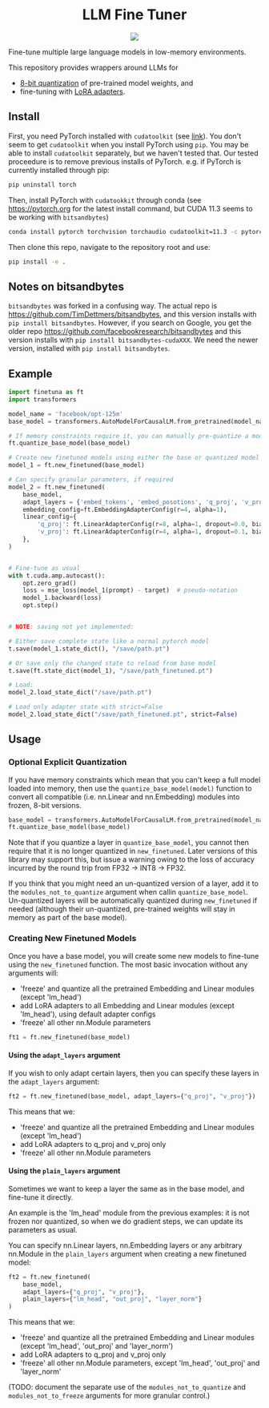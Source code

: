 <h1 align="center">LLM Fine Tuner</h1>
<p align="center">
  <img src="./docs/source/_static/fish.jpg">
</p>

Fine-tune multiple large language models in low-memory environments.

This repository provides wrappers around LLMs for
- [8-bit quantization](https://arxiv.org/pdf/2110.02861.pdf) of pre-trained model weights, and
- fine-tuning with [LoRA adapters](https://arxiv.org/pdf/2106.09685.pdf).

## Install

First, you need PyTorch installed with `cudatoolkit` (see [link](https://docs.google.com/document/d/1JxSo4lQgMDBdnd19VBEoaG-mMfQupQ3XvOrgmRAVtpU/edit#)).  You don't seem to get `cudatoolkit` when you install PyTorch using `pip`.  You may be able to install `cudatoolkit` separately, but we haven't tested that.  Our tested proceedure is to remove previous installs of PyTorch.  e.g. if PyTorch is currently installed through pip:
```bash
pip uninstall torch
```
Then, install PyTorch with `cudatookkit` through conda (see https://pytorch.org for the latest install command, but CUDA 11.3 seems to be working with `bitsandbytes`)
```bash
conda install pytorch torchvision torchaudio cudatoolkit=11.3 -c pytorch
```
Then clone this repo, navigate to the repository root and use:
```bash
pip install -e .
```

## Notes on bitsandbytes
`bitsandbytes` was forked in a confusing way.
The actual repo is https://github.com/TimDettmers/bitsandbytes, and this version installs with `pip install bitsandbytes`.  However, if you search on Google, you get the older repo https://github.com/facebookresearch/bitsandbytes and this version installs with `pip install bitsandbytes-cudaXXX`.  We need the newer version, installed with `pip install bitsandbytes`.

## Example

```python
import finetuna as ft
import transformers

model_name = 'facebook/opt-125m'
base_model = transformers.AutoModelForCausalLM.from_pretrained(model_name)

# If memory constraints require it, you can manually pre-quantize a model:
ft.quantize_base_model(base_model)

# Create new finetuned models using either the base or quantized model
model_1 = ft.new_finetuned(base_model)

# Can specify granular parameters, if required
model_2 = ft.new_finetuned(
    base_model,
    adapt_layers = {'embed_tokens', 'embed_posotions', 'q_proj', 'v_proj'},
    embedding_config=ft.EmbeddingAdapterConfig(r=4, alpha=1),
    linear_config={
        'q_proj': ft.LinearAdapterConfig(r=8, alpha=1, dropout=0.0, bias=False),
        'v_proj': ft.LinearAdapterConfig(r=4, alpha=1, dropout=0.1, bias=True),
    },
)


# Fine-tune as usual
with t.cuda.amp.autocast():
    opt.zero_grad()
    loss = mse_loss(model_1(prompt) - target)  # pseudo-notation
    model_1.backward(loss)
    opt.step()


# NOTE: saving not yet implemented:

# Either save complete state like a normal pytorch model
t.save(model_1.state_dict(), "/save/path.pt")

# Or save only the changed state to reload from base model
t.save(ft.state_dict(model_1), "/save/path_finetuned.pt")

# Load:
model_2.load_state_dict("/save/path.pt")

# Load only adapter state with strict=False
model_2.load_state_dict("/save/path_finetuned.pt", strict=False)
```

## Usage

### Optional Explicit Quantization

If you have memory constraints which mean that you can't keep a full model
loaded into memory, then use the ``quantize_base_model(model)`` function to
convert all compatible (i.e. nn.Linear and nn.Embedding) modules into frozen,
8-bit versions.

```python
base_model = transformers.AutoModelForCausalLM.from_pretrained(model_name)
ft.quantize_base_model(base_model)
```

Note that if you quantize a layer in ``quantize_base_model``, you cannot then
require that it is no longer quantized in ``new_finetuned``. Later versions of
this library may support this, but issue a warning owing to the loss of
accuracy incurred by the round trip from FP32 -> INT8 -> FP32.

If you think that you might need an un-quantized version of a layer, add it to
the ``modules_not_to_quantize`` argument when callin ``quantize_base_model``.
Un-quantized layers will be automatically quantized during ``new_finetuned`` if
needed (although their un-quantized, pre-trained weights will stay in memory as
part of the base model).

### Creating New Finetuned Models

Once you have a base model, you will create some new models to fine-tune using
the ``new_finetuned`` function. The most basic invocation without any arguments
will:

- 'freeze' and quantize all the pretrained Embedding and Linear modules (except 'lm_head')
- add LoRA adapters to all Embedding and Linear modules (except 'lm_head'), using default adapter configs
- 'freeze' all other nn.Module parameters

```python
ft1 = ft.new_finetuned(base_model)
```

#### Using the ``adapt_layers`` argument

If you wish to only adapt certain layers, then you can specify these layers in
the ``adapt_layers`` argument:

```python
ft2 = ft.new_finetuned(base_model, adapt_layers={"q_proj", "v_proj"})
```
This means that we:
- 'freeze' and quantize all the pretrained Embedding and Linear modules (except 'lm_head')
- add LoRA adapters to q_proj and v_proj only
- 'freeze' all other nn.Module parameters

#### Using the ``plain_layers`` argument

Sometimes we want to keep a layer the same as in the base model, and fine-tune
it directly.

An example is the 'lm_head' module from the previous examples: it is not frozen
nor quantized, so when we do gradient steps, we can update its parameters as
usual.

You can specify nn.Linear layers, nn.Embedding layers or any arbitrary
nn.Module in the ``plain_layers`` argument when creating a new finetuned model:

```python
ft2 = ft.new_finetuned(
    base_model,
    adapt_layers={"q_proj", "v_proj"},
    plain_layers={"lm_head", "out_proj", "layer_norm"}
)
```
This means that we:
- 'freeze' and quantize all the pretrained Embedding and Linear modules (except 'lm_head', 'out_proj' and 'layer_norm')
- add LoRA adapters to q_proj and v_proj only
- 'freeze' all other nn.Module parameters, except 'lm_head', 'out_proj' and 'layer_norm'

(TODO: document the separate use of the ``modules_not_to_quantize`` and
``modules_not_to_freeze`` arguments for more granular control.)


